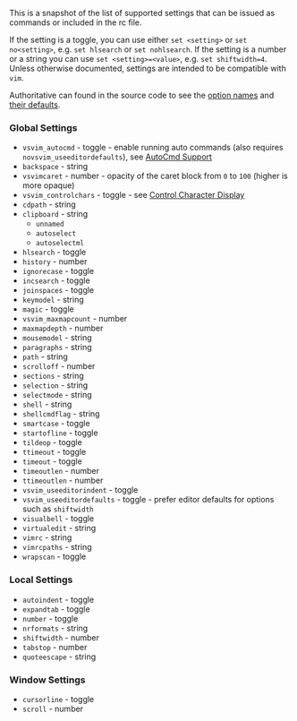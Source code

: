 This is a snapshot of the list of supported settings that can be issued as commands or included in the rc file.

If the setting is a toggle, you can use either `set <setting>` or `set no<setting>`, e.g. `set hlsearch` or `set nohlsearch`.  If the setting is a number or a string you can use `set <setting>=<value>`, e.g. `set shiftwidth=4`.  Unless otherwise documented, settings are intended to be compatible with `vim`.

Authoritative can found in the source code to see the [option names](https://github.com/jaredpar/VsVim/blob/master/Src/VimCore/VimSettingsInterface.fs) and [their defaults](https://github.com/jaredpar/VsVim/blob/master/Src/VimCore/VimSettings.fs).

### Global Settings
* `vsvim_autocmd` - toggle - enable running auto commands (also requires `novsvim_useeditordefaults`), see [AutoCmd Support](AutoCmd-support)
* `backspace` - string
* `vsvimcaret` - number - opacity of the caret block from `0` to `100` (higher is more opaque)
* `vsvim_controlchars` - toggle - see [Control Character Display](Control-Character-Display)
* `cdpath` - string
* `clipboard` - string
    * `unnamed`
    * `autoselect`
    * `autoselectml`
* `hlsearch` - toggle
* `history` - number
* `ignorecase` - toggle
* `incsearch` - toggle
* `joinspaces` - toggle
* `keymodel` - string
* `magic` - toggle
* `vsvim_maxmapcount` - number
* `maxmapdepth` - number
* `mousemodel` - string
* `paragraphs` - string
* `path` - string
* `scrolloff` - number
* `sections` - string
* `selection` - string
* `selectmode` - string
* `shell` - string
* `shellcmdflag` - string
* `smartcase` - toggle
* `startofline` - toggle
* `tildeop` - toggle
* `ttimeout` - toggle
* `timeout` - toggle
* `timeoutlen` - number
* `ttimeoutlen` - number
* `vsvim_useeditorindent` - toggle
* `vsvim_useeditordefaults` - toggle - prefer editor defaults for options such as `shiftwidth`
* `visualbell` - toggle
* `virtualedit` - string
* `vimrc` - string
* `vimrcpaths` - string
* `wrapscan` - toggle

### Local Settings
* `autoindent` - toggle
* `expandtab` - toggle
* `number` - toggle
* `nrformats` - string
* `shiftwidth` - number
* `tabstop` - number
* `quoteescape` - string

### Window Settings
* `cursorline` - toggle
* `scroll` - number
